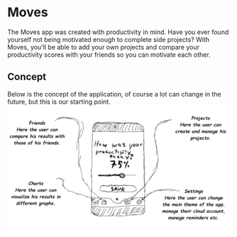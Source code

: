 # **Moves**

The Moves app was created with productivity in mind. Have you ever found yourself not being motivated enough to complete side projects? With Moves, you'll be able to add your own projects and compare your productivity scores with your friends so you can motivate each other.

## Concept
Below is the concept of the application, of course a lot can change in the future, but this is our starting point.
![Concept-art](./github/img/moves_concept.png)



